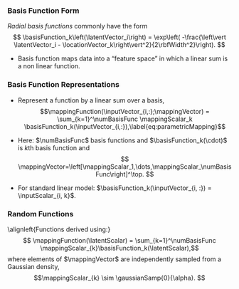 ### Basis Function Form

*Radial basis functions* commonly have the form
$$
\basisFunction_k\left(\latentVector_i\right) = \exp\left( -\frac{\left\vert \latentVector_i - \locationVector_k\right\vert^2}{2\rbfWidth^2}\right).
$$

* Basis function maps data into a “feature space” in which a linear sum is a non linear function.


### Basis Function Representations

* Represent a function by a linear sum over a basis,
  $$\mappingFunction(\inputVector_{i,:};\mappingVector) = \sum_{k=1}^\numBasisFunc \mappingScalar_k \basisFunction_k(\inputVector_{i,:}),\label{eq:parametricMapping}$$

* Here: $\numBasisFunc$ basis functions and $\basisFunction_k(\cdot)$ is $k$th basis function and     
  $$
  \mappingVector=\left[\mappingScalar_1,\dots,\mappingScalar_\numBasisFunc\right]^\top.
  $$
* For standard linear model: $\basisFunction_k(\inputVector_{i, :}) = \inputScalar_{i, k}$.

### Random Functions

\alignleft{Functions derived using:}
$$
\mappingFunction(\latentScalar) = \sum_{k=1}^\numBasisFunc \mappingScalar_{k}\basisFunction_k(\latentScalar),$$ where elements of $\mappingVector$ are independently sampled from a Gaussian density, $$\mappingScalar_{k} \sim \gaussianSamp{0}{\alpha}.
$$

